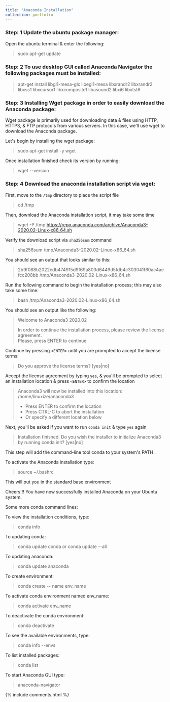 ```yaml
---
title: "Anaconda Installation"
collection: portfolio
---
```


### Step: 1 Update the ubuntu package manager: 
Open the ubuntu terminal & enter the following:  
> sudo apt-get update

### Step: 2 To use desktop GUI called Anaconda Navigator the following packages must be installed:     
> apt-get install libgl1-mesa-glx libegl1-mesa libxrandr2 libxrandr2 libxss1 libxcursor1 libxcomposite1 libasound2 libxi6 libxtst6

### Step: 3 Installing Wget package in order to easily download the Anaconda package:
Wget package is primarily used for downloading data & files using HTTP, HTTPS, & FTP protocols from various servers. In this case, we'll use wget to download the Anaconda package.

Let's begin by installing the wget package:<br>       
> sudo apt-get install -y wget  

Once installation finished check its version by running:<br>         
> wget --version

### Step: 4 Download the anaconda installation script via wget: 
First, move to the `/tmp` directory to place the script file   
> cd /tmp   

Then, download the Anaconda installation script, it may take some time   
> wget -P /tmp https://repo.anaconda.com/archive/Anaconda3-2020.02-Linux-x86_64.sh

Verify the download script via `sha256sum` command    
> sha256sum /tmp/Anaconda3–2020.02–Linux–x86_64.sh

You should see an output that looks similar to this:  
> 2b9f088b2022edb474915d9f69a803d6449d5fdb4c303041f60ac4aefcc208bb  /tmp/Anaconda3-2020.02-Linux-x86_64.sh

Run the following command to begin the installation process; this may also take some time: 
> bash /tmp/Anaconda3-2020.02-Linux-x86_64.sh

You should see an output like the following:  
> Welcome to Anaconda3 2020.02
>
> In order to continue the installation process, please review the license agreement.  
> Please, press ENTER to continue 

Continue by pressing `<ENTER>` until you are prompted to accept the license terms: 
> Do you approve the license terms? [yes|no]  

Accept the license agreement by typing `yes`, & you'll be prompted to select an installation location & press `<ENTER>` to confirm the location
> Anaconda3 will now be installed into this location:
> /home/linuxize/anaconda3
>
>   - Press ENTER to confirm the location
>   - Press CTRL-C to abort the installation
>   - Or specify a different location below
   
Next,  you'll be asked if you want to run `conda init` & type `yes` again  
> Installation finished.
> Do you wish the installer to initialize Anaconda3
> by running conda init? [yes|no]  
  
This step will add the command-line tool conda to your system's PATH .

To activate the Anaconda installation type:  
> source ~/.bashrc
 
This will put you in the standard base environment

Cheers!!! You have now successfully installed Anaconda on your Ubuntu system.

Some more conda command lines:

To view the installation conditions, type:
> conda info

To updating conda:
> conda update conda
or 
> conda update --all

To updating anaconda:
> conda update anaconda

To create environment:
> conda create -- name  env_name

To activate conda environment named env_name:
> conda activate env_name

To deactivate the conda environment:
> conda deactivate

To see the available environments, type:
> conda info --envs

To list installed packages:
> conda list

To start Anaconda GUI type: 
> anaconda-navigator

{% include comments.html %}
